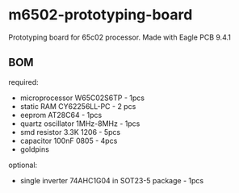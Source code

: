 # m6502-prototyping-board

Prototyping board for 65c02 processor. Made with Eagle PCB 9.4.1

## BOM
required:
* microprocessor W65C02S6TP - 1pcs
* static RAM CY62256LL-PC - 2 pcs
* eeprom AT28C64 - 1pcs
* quartz oscillator 1MHz-8MHz - 1pcs
* smd resistor 3.3K 1206 - 5pcs
* capacitor 100nF 0805 - 4pcs
* goldpins

optional:
* single inverter 74AHC1G04 in SOT23-5 package - 1pcs
